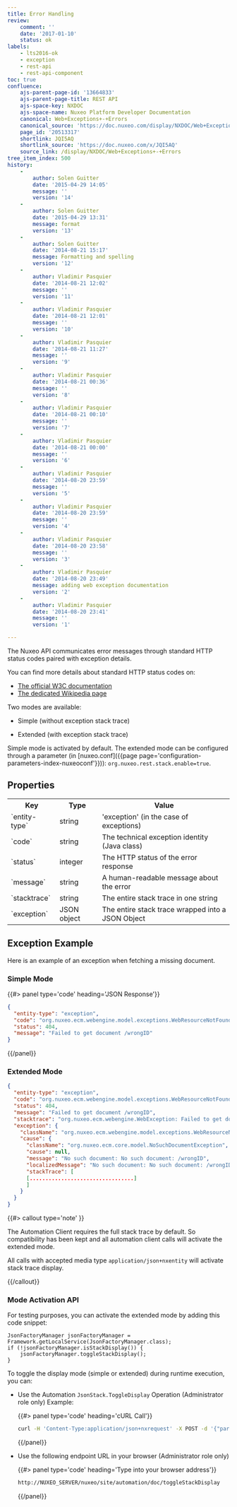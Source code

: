 ```yaml
---
title: Error Handling
review:
    comment: ''
    date: '2017-01-10'
    status: ok
labels:
    - lts2016-ok
    - exception
    - rest-api
    - rest-api-component
toc: true
confluence:
    ajs-parent-page-id: '13664833'
    ajs-parent-page-title: REST API
    ajs-space-key: NXDOC
    ajs-space-name: Nuxeo Platform Developer Documentation
    canonical: Web+Exceptions+-+Errors
    canonical_source: 'https://doc.nuxeo.com/display/NXDOC/Web+Exceptions+-+Errors'
    page_id: '20513317'
    shortlink: JQI5AQ
    shortlink_source: 'https://doc.nuxeo.com/x/JQI5AQ'
    source_link: /display/NXDOC/Web+Exceptions+-+Errors
tree_item_index: 500
history:
    -
        author: Solen Guitter
        date: '2015-04-29 14:05'
        message: ''
        version: '14'
    -
        author: Solen Guitter
        date: '2015-04-29 13:31'
        message: format
        version: '13'
    -
        author: Solen Guitter
        date: '2014-08-21 15:17'
        message: Formatting and spelling
        version: '12'
    -
        author: Vladimir Pasquier
        date: '2014-08-21 12:02'
        message: ''
        version: '11'
    -
        author: Vladimir Pasquier
        date: '2014-08-21 12:01'
        message: ''
        version: '10'
    -
        author: Vladimir Pasquier
        date: '2014-08-21 11:27'
        message: ''
        version: '9'
    -
        author: Vladimir Pasquier
        date: '2014-08-21 00:36'
        message: ''
        version: '8'
    -
        author: Vladimir Pasquier
        date: '2014-08-21 00:10'
        message: ''
        version: '7'
    -
        author: Vladimir Pasquier
        date: '2014-08-21 00:00'
        message: ''
        version: '6'
    -
        author: Vladimir Pasquier
        date: '2014-08-20 23:59'
        message: ''
        version: '5'
    -
        author: Vladimir Pasquier
        date: '2014-08-20 23:59'
        message: ''
        version: '4'
    -
        author: Vladimir Pasquier
        date: '2014-08-20 23:58'
        message: ''
        version: '3'
    -
        author: Vladimir Pasquier
        date: '2014-08-20 23:49'
        message: adding web exception documentation
        version: '2'
    -
        author: Vladimir Pasquier
        date: '2014-08-20 23:41'
        message: ''
        version: '1'

---
```

The Nuxeo API communicates error messages through standard HTTP status codes paired with exception details.

You can find more details about standard HTTP status codes on:

*   [The official W3C documentation](http://www.w3.org/Protocols/rfc2616/rfc2616-sec10.html)
*   [The dedicated Wikipedia page](http://en.wikipedia.org/wiki/List_of_HTTP_status_codes)

Two modes are available:

*   Simple (without exception stack trace)

*   Extended (with exception stack trace)

Simple mode is activated by default. The extended mode can be configured through a parameter (in [nuxeo.conf]({{page page='configuration-parameters-index-nuxeoconf'}})): `org.nuxeo.rest.stack.enable=true`.

## Properties

<div class="table-scroll">
  <table class="hover">
    <tbody>
      <tr>
        <th>Key</th>
        <th>Type</th>
        <th>Value</th>
      </tr>
      <tr>
        <td>`entity-type`</td>
        <td>string</td>
        <td>'exception' (in the case of exceptions)</td>
      </tr>
      <tr>
        <td>`code`</td>
        <td>string</td>
        <td>The technical exception identity (Java class)</td>
      </tr>
      <tr>
        <td>`status`</td>
        <td>integer</td>
        <td>The HTTP status of the error response</td>
      </tr>
      <tr>
        <td>`message`</td>
        <td>string</td>
        <td>A human-readable message about the error</td>
      </tr>
      <tr>
        <td>`stacktrace`</td>
        <td>string</td>
        <td>The entire stack trace in one string</td>
      </tr>
      <tr>
        <td>`exception`</td>
        <td>JSON object</td>
        <td>The entire stack trace wrapped into a JSON Object</td>
      </tr>
    </tbody>
  </table>
</div>

## Exception Example

Here is an example of an exception when fetching a missing document.

### Simple Mode

{{#> panel type='code' heading='JSON Response'}}

```json
{
  "entity-type": "exception",
  "code": "org.nuxeo.ecm.webengine.model.exceptions.WebResourceNotFoundException",
  "status": 404,
  "message": "Failed to get document /wrongID"
}
```

{{/panel}}

### Extended Mode

```json
{
  "entity-type": "exception",
  "code": "org.nuxeo.ecm.webengine.model.exceptions.WebResourceNotFoundException",
  "status": 404,
  "message": "Failed to get document /wrongID",
  "stacktrace": "org.nuxeo.ecm.webengine.WebException: Failed to get document /wrongID\n\tat org.nuxeo.ecm.webengine.WebException.newException(WebException.java[.........]",
  "exception": {
    "className": "org.nuxeo.ecm.webengine.model.exceptions.WebResourceNotFoundException",
    "cause": {
      "className": "org.nuxeo.ecm.core.model.NoSuchDocumentException",
      "cause": null,
      "message": "No such document: No such document: /wrongID",
      "localizedMessage": "No such document: No such document: /wrongID",
      "stackTrace": [
      [.................................]
      ]
    }
  }
}
```

{{#> callout type='note' }}

The Automation Client requires the full stack trace by default. So compatibility has been kept and all automation client calls will activate the extended mode.

All calls with accepted media type `application/json+nxentity` will activate stack trace display.

{{/callout}}

### Mode Activation API

For testing purposes, you can activate the extended mode by adding this code snippet:

```
JsonFactoryManager jsonFactoryManager = Framework.getLocalService(JsonFactoryManager.class);
if (!jsonFactoryManager.isStackDisplay()) {
    jsonFactoryManager.toggleStackDisplay();
}
```

To toggle the display mode (simple or extended) during runtime execution, you can:

*   Use the Automation `JsonStack.ToggleDisplay` Operation (Administrator role only)
    Example:

    {{#> panel type='code' heading='cURL Call'}}

    ```bash
    curl -H 'Content-Type:application/json+nxrequest' -X POST -d '{"params":{},"context":{}}' -u Administrator:Administrator http://NUXEO_SERVER:8080/nuxeo/api/v1/automation/JsonStack.ToggleDisplay
    ```

    {{/panel}}
*   Use the following endpoint URL in your browser (Administrator role only)

    {{#> panel type='code' heading='Type into your browser address'}}

    ```bash
    http://NUXEO_SERVER/nuxeo/site/automation/doc/toggleStackDisplay
    ```

    {{/panel}}
